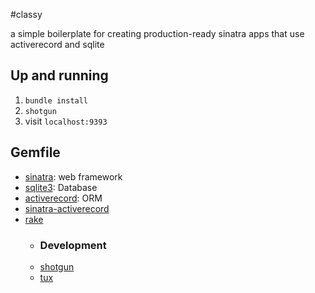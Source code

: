 #classy

a simple boilerplate for creating production-ready sinatra apps that use activerecord and sqlite

## Up and running
1. `bundle install`
2. `shotgun`
3. visit `localhost:9393`

## Gemfile
- [sinatra](http://www.sinatrarb.com/): web framework
- [sqlite3](https://github.com/luislavena/sqlite3-ruby): Database
- [activerecord](http://guides.rubyonrails.org/active_record_querying.html): ORM
- [sinatra-activerecord](https://github.com/bmizerany/sinatra-activerecord)
- [rake](http://rake.rubyforge.org/)
   * ### Development
   * [shotgun](https://github.com/rtomayko/shotgun)
   * [tux](http://tagaholic.me/2011/04/10/tux-a-sinatra-console.html)
